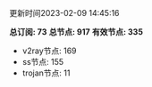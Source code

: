 更新时间2023-02-09 14:45:16

**总订阅: 73**
**总节点: 917**
**有效节点: 335**
- v2ray节点: 169
- ss节点: 155
- trojan节点: 11
